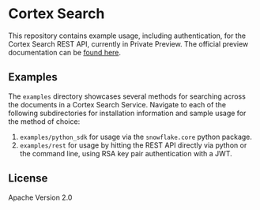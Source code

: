 # Cortex Search

This repository contains example usage, including authentication, for the Cortex Search REST API, currently in Private Preview. The official preview documentation can be [found here](https://docs.snowflake.com/LIMITEDACCESS/cortex-search/cortex-search-overview).

## Examples

The `examples` directory showcases several methods for searching across the documents in a Cortex Search Service. Navigate to each of the following subdirectories for installation information and sample usage for the method of choice:

1. `examples/python_sdk` for usage via the `snowflake.core` python package.
2. `examples/rest` for usage by hitting the REST API directly via python or the command line, using RSA key pair authentication with a JWT.

## License

Apache Version 2.0
